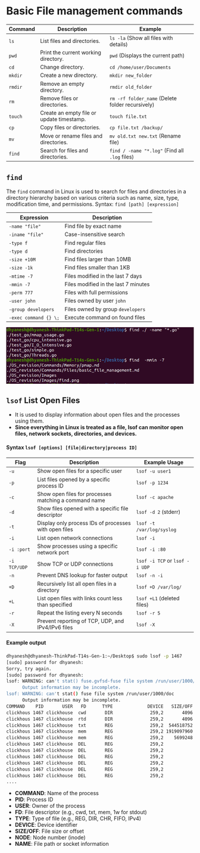 # Basic File management commands

| Command  | Description | Example |
|----------|------------|---------|
| `ls`     | List files and directories. | `ls -la` (Show all files with details) |
| `pwd`    | Print the current working directory. | `pwd` (Displays the current path) |
| `cd`     | Change directory. | `cd /home/user/Documents` |
| `mkdir`  | Create a new directory. | `mkdir new_folder` |
| `rmdir`  | Remove an empty directory. | `rmdir old_folder` |
| `rm`     | Remove files or directories. | `rm -rf folder_name` (Delete folder recursively) |
| `touch`  | Create an empty file or update timestamp. | `touch file.txt` |
| `cp`     | Copy files or directories. | `cp file.txt /backup/` |
| `mv`     | Move or rename files and directories. | `mv old.txt new.txt` (Rename file) |
| `find`   | Search for files and directories. | `find / -name "*.log"` (Find all `.log` files) |

## `find`
The `find` command in Linux is used to search for files and directories in a directory hierarchy based on various criteria such as name, size, type, modification time, and permissions.
Syntax: `find [path] [expression]`

| Expression               | Description                                      |
|--------------------------|--------------------------------------------------|
| `-name "file"`           | Find file by exact name                          |
| `-iname "file"`          | Case-insensitive search                          |
| `-type f`                | Find regular files                               |
| `-type d`                | Find directories                                 |
| `-size +10M`             | Find files larger than 10MB                      |
| `-size -1k`              | Find files smaller than 1KB                      |
| `-mtime -7`              | Files modified in the last 7 days                |
| `-mmin -7`              | Files modified in the last 7 minutes                |
| `-perm 777`              | Files with full permissions                      |
| `-user john`             | Files owned by user `john`                       |
| `-group developers`      | Files owned by group `developers`                |
| `-exec command {} \;`    | Execute command on found files                   |

![find](../../Images/find.png)
## `lsof` List Open Files
- It is used to display information about open files and the processes using them. 
- **Since everything in Linux is treated as a file, lsof can monitor open files, network sockets, directories, and devices.**
#### Syntax `lsof [options] [file|directory|process ID]`

| Flag      | Description                                           | Example Usage                     |
|-----------|-------------------------------------------------------|-----------------------------------|
| `-u`      | Show open files for a specific user                   | `lsof -u user1`                   |
| `-p`      | List files opened by a specific process ID            | `lsof -p 1234`                    |
| `-c`      | Show open files for processes matching a command name | `lsof -c apache`                  |
| `-d`      | Show files opened with a specific file descriptor     | `lsof -d 2` (stderr)              |
| `-t`      | Display only process IDs of processes with open files | `lsof -t /var/log/syslog`         |
| `-i`      | List open network connections                         | `lsof -i`                         |
| `-i :port`| Show processes using a specific network port          | `lsof -i :80`                     |
| `-i TCP/UDP` | Show TCP or UDP connections                        | `lsof -i TCP` or `lsof -i UDP`    |
| `-n`      | Prevent DNS lookup for faster output                  | `lsof -n -i`                      |
| `+D`      | Recursively list all open files in a directory        | `lsof +D /var/log/`               |
| `+L`      | List open files with links count less than specified  | `lsof +L1` (deleted files)        |
| `-r`      | Repeat the listing every N seconds                    | `lsof -r 5`                       |
| `-X`      | Prevent reporting of TCP, UDP, and IPv4/IPv6 files    | `lsof -X`                         |

#### Example output
```sh
dhyanesh@dhyanesh-ThinkPad-T14s-Gen-1:~/Desktop$ sudo lsof -p 1467
[sudo] password for dhyanesh: 
Sorry, try again.
[sudo] password for dhyanesh: 
lsof: WARNING: can't stat() fuse.gvfsd-fuse file system /run/user/1000/gvfs
      Output information may be incomplete.
lsof: WARNING: can't stat() fuse file system /run/user/1000/doc
      Output information may be incomplete.
COMMAND    PID       USER   FD      TYPE             DEVICE   SIZE/OFF       NODE NAME
clickhous 1467 clickhouse  cwd       DIR              259,2       4096          2 /
clickhous 1467 clickhouse  rtd       DIR              259,2       4096          2 /
clickhous 1467 clickhouse  txt       REG              259,2  544518752    7995512 /usr/bin/clickhouse
clickhous 1467 clickhouse  mem       REG              259,2 1919097960    8273449 /usr/lib/debug/usr/bin/clickhouse.debug
clickhous 1467 clickhouse  mem       REG              259,2    5699248    7995509 /usr/lib/locale/locale-archive
clickhous 1467 clickhouse  DEL       REG              259,2               7997647 /usr/lib/x86_64-linux-gnu/libnss_files-2.31.so
clickhous 1467 clickhouse  DEL       REG              259,2               7997608 /usr/lib/x86_64-linux-gnu/libdl-2.31.so
clickhous 1467 clickhouse  DEL       REG              259,2               7997612 /usr/lib/x86_64-linux-gnu/libm-2.31.so
clickhous 1467 clickhouse  DEL       REG              259,2               7997604 /usr/lib/x86_64-linux-gnu/libc-2.31.so
clickhous 1467 clickhouse  DEL       REG              259,2               7997666 /usr/lib/x86_64-linux-gnu/libpthread-2.31.so
clickhous 1467 clickhouse  DEL       REG              259,2               7997675 /usr/lib/x86_64-linux-gnu/librt-2.31.so
....
```


- **COMMAND**: Name of the process
- **PID**: Process ID
- **USER**: Owner of the process
- **FD**: File descriptor (e.g., cwd, txt, mem, 1w for stdout)
- **TYPE**: Type of file (e.g., REG, DIR, CHR, FIFO, IPv4)
- **DEVICE**: Device identifier
- **SIZE/OFF**: File size or offset
- **NODE**: Node number (inode)
- **NAME**: File path or socket information